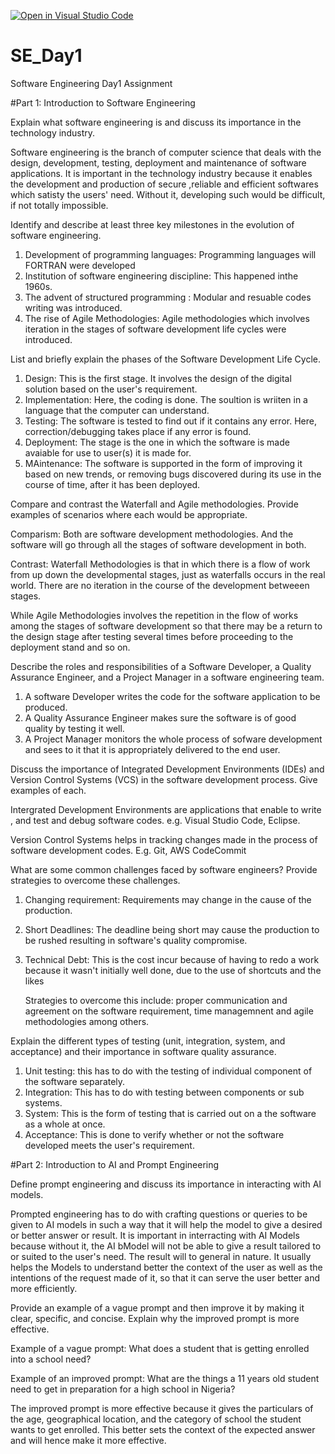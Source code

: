 [![Open in Visual Studio Code](https://classroom.github.com/assets/open-in-vscode-2e0aaae1b6195c2367325f4f02e2d04e9abb55f0b24a779b69b11b9e10269abc.svg)](https://classroom.github.com/online_ide?assignment_repo_id=15579914&assignment_repo_type=AssignmentRepo)
# SE_Day1
Software Engineering Day1 Assignment

#Part 1: Introduction to Software Engineering

Explain what software engineering is and discuss its importance in the technology industry.

Software engineering is the branch of computer science that deals with the design, development, testing, deployment and maintenance of software applications.
It is important in the technology industry because it enables the development and production of secure ,reliable and efficient softwares which satisty the users' need. Without it, developing such would be difficult, if not totally impossible. 


Identify and describe at least three key milestones in the evolution of software engineering.

 1. Development of programming languages: Programming languages will FORTRAN were developed
 2. Institution of software engineering discipline: This happened inthe 1960s.
 3. The advent of structured programming : Modular and resuable codes writing was introduced.
 4. The rise of Agile Methodologies: Agile methodologies which involves iteration in the stages of software development life cycles were introduced.


List and briefly explain the phases of the Software Development Life Cycle.

  1. Design: This is the first stage. It involves the design of the digital solution based on the user's requirement.
  2. Implementation: Here, the coding is done. The soultion is wriiten in a language that the computer can understand.
  3. Testing: The software is tested to find out if it contains any error. Here, correction/debugging takes place if any error is found. 
  4. Deployment: The stage is the one in which the software is made avaiable for use to user(s) it is made for. 
  5. MAintenance: The software is supported in the form of improving it based on new trends, or removing bugs discovered during its use in the course of time, after it has been deployed.


Compare and contrast the Waterfall and Agile methodologies. Provide examples of scenarios where each would be appropriate.

Comparism:
Both are software development methodologies. And the software will go through all the stages of software development in both.

Contrast:
Waterfall Methodologies is that in which there is a flow of work from up down the developmental stages, just as waterfalls occurs in the real world. There are no iteration in the course of the development betweeen stages.

While Agile Methodologies involves the repetition in the flow of works among the stages of software development so that there may be a return to the design stage after testing several times before proceeding to the deployment stand and so on.

Describe the roles and responsibilities of a Software Developer, a Quality Assurance Engineer, and a Project Manager in a software engineering team.

  1. A software Developer writes the code for the software application to be produced.
  2. A Quality Assurance Engineer makes sure the software is of good quality by testing it well.
  3. A Project Manager monitors the whole process of sofware development and sees to it that it is appropriately delivered to the end user.


Discuss the importance of Integrated Development Environments (IDEs) and Version Control Systems (VCS) in the software development process. Give examples of each.

Intergrated Development Environments are applications that enable to write , and test and debug software codes. e.g. Visual Studio Code, Eclipse.

Version Control Systems helps in tracking changes made in the process of software development codes. E.g. Git, AWS CodeCommit

What are some common challenges faced by software engineers? Provide strategies to overcome these challenges.

1. Changing requirement: Requirements may change in the cause of the production.
2. Short Deadlines: The deadline being short may cause the production to be rushed resulting in software's quality compromise.
3. Technical Debt: This is the cost incur because of having to redo a work because it wasn't initially well done, due to the use of shortcuts and the likes

   Strategies to overcome this include: proper communication and agreement on the software requirement, time managemnent and agile methodologies among others.


Explain the different types of testing (unit, integration, system, and acceptance) and their importance in software quality assurance.
1. Unit testing: this has to do with the testing of individual component of the software separately.
2. Integration: This has to do with testing between components or sub systems.
3. System: This is the form of testing that is carried out on a the software as a whole at once.
4. Acceptance: This is done to verify whether or not the software developed meets the user's requirement.


#Part 2: Introduction to AI and Prompt Engineering


Define prompt engineering and discuss its importance in interacting with AI models.

Prompted engineering has to do with crafting questions or queries to be given to AI models in such a way that it will help the model to give a desired or better answer or result.
It is important in interracting with AI Models because without it, the AI bModel will not be able to give a result tailored to or suited to the user's need. The result will to general in nature. It usually helps the Models to understand better the context of the user as well as the intentions of the request made of it, so that it can serve the user better and more efficiently.


Provide an example of a vague prompt and then improve it by making it clear, specific, and concise. Explain why the improved prompt is more effective.

Example of a vague prompt:
What does a student that is getting enrolled into a school need?

Example of an improved prompt:
What are the things a 11 years old student need to get in preparation for a high school in Nigeria?

The improved prompt is more effective because it gives the particulars of the age, geographical location, and the category of school the student wants to get enrolled. This better sets the context of the expected answer and will hence make it more effective.
